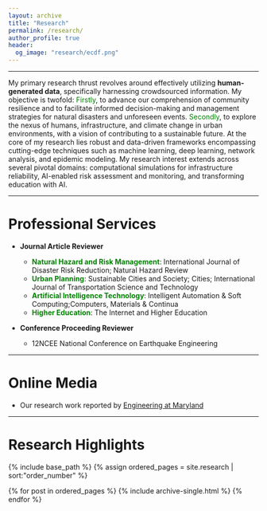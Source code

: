 ```yaml
---
layout: archive
title: "Research"
permalink: /research/
author_profile: true
header:
  og_image: "research/ecdf.png"
---
```


*** 

My primary research thrust revolves around effectively utilizing **human-generated data**, specifically harnessing crowdsourced information. My objective is twofold: <span style="color: green"> Firstly</span>, to advance our comprehension of community resilience and to facilitate informed decision-making and management strategies for natural disasters and unforeseen events. <span style="color: green"> Secondly</span>, to explore the nexus of humans, infrastructure, and climate change in urban environments, with a vision of contributing to a sustainable future. At the core of my research lies robust and data-driven frameworks encompassing cutting-edge techniques such as machine learning, deep learning, network analysis, and epidemic modeling. My research interest extends across several pivotal domains: computational simulations for infrastructure reliability, AI-enabled risk assessment and monitoring, and transforming education with AI.

***

Professional Services
======
* **Journal Article Reviewer**
  * <span style="color: green">**Natural Hazard and Risk Management**</span>: International Journal of Disaster Risk Reduction; Natural Hazard Review
  * <span style="color: green">**Urban Planning**</span>: Sustainable Cities and Society; Cities; International Journal of Transportation Science and Technology
  * <span style="color: green">**Artificial Intelligence Technology**</span>: Intelligent Automation & Soft Computing;Computers, Materials & Continua
  * <span style="color: green">**Higher Education**</span>: The Internet and Higher Education
    
* **Conference Proceeding Reviewer**
  * 12NCEE National Conference on Earthquake Engineering

***

Online Media
======
* Our research work reported by [Engineering at Maryland](https://eng.umd.edu/disaster-pending)

***

Research Highlights
======
<nbsp>

{% include base_path %}
{% assign ordered_pages = site.research | sort:"order_number" %}

{% for post in ordered_pages %}
  {% include archive-single.html %}
{% endfor %}
